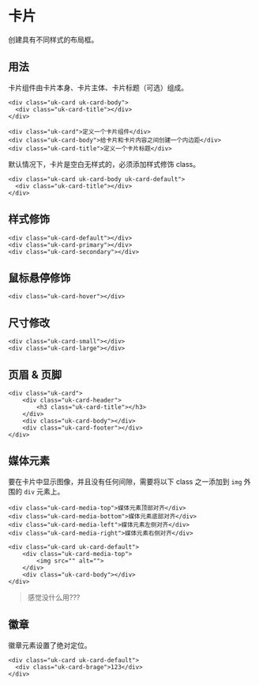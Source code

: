 # 卡片

创建具有不同样式的布局框。

## 用法

卡片组件由卡片本身、卡片主体、卡片标题（可选）组成。

```
<div class="uk-card uk-card-body">
  <div class="uk-card-title"></div>
</div>

<div class="uk-card">定义一个卡片组件</div>
<div class="uk-card-body">给卡片和卡片内容之间创建一个内边距</div>
<div class="uk-card-title">定义一个卡片标题</div>
```

默认情况下，卡片是空白无样式的，必须添加样式修饰 class。

```
<div class="uk-card uk-card-body uk-card-default">
  <div class="uk-card-title"></div>
</div>
```
## 样式修饰

```
<div class="uk-card-default"></div>
<div class="uk-card-primary"></div>
<div class="uk-card-secondary"></div>
```

## 鼠标悬停修饰

```
<div class="uk-card-hover"></div>
```

## 尺寸修改

```
<div class="uk-card-small"></div>
<div class="uk-card-large"></div>
```

## 页眉 & 页脚

```
<div class="uk-card">
    <div class="uk-card-header">
        <h3 class="uk-card-title"></h3>
    </div>
    <div class="uk-card-body"></div>
    <div class="uk-card-footer"></div>
</div>
```

## 媒体元素

要在卡片中显示图像，并且没有任何间隙，需要将以下 class 之一添加到 <code>img</code> 外围的 <code>div</code> 元素上。

```
<div class="uk-card-media-top">媒体元素顶部对齐</div>
<div class="uk-card-media-bottom">媒体元素底部对齐</div>
<div class="uk-card-media-left">媒体元素左侧对齐</div>
<div class="uk-card-media-right">媒体元素右侧对齐</div>

<div class="uk-card uk-card-default">
    <div class="uk-card-media-top">
        <img src="" alt="">
    </div>
    <div class="uk-card-body"></div>
</div>
```

> 感觉没什么用???

## 徽章

徽章元素设置了绝对定位。

```
<div class="uk-card uk-card-default">
  <div class="uk-card-brage">123</div>
</div>
```

